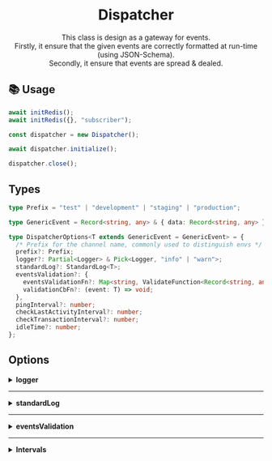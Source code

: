 <p align="center"><h1 align="center">
  Dispatcher
</h1></p>

<p align="center">
  This class is design as a gateway for events. <br/> 
  Firstly, it ensure that the given events are correctly formatted at run-time (using JSON-Schema). <br/>
  Secondly, it ensure that events are spread & dealed.
</p>

## 📚 Usage

```ts
await initRedis();
await initRedis({}, "subscriber");

const dispatcher = new Dispatcher();

await dispatcher.initialize();

dispatcher.close();
```

## Types

```ts
type Prefix = "test" | "development" | "staging" | "production";

type GenericEvent = Record<string, any> & { data: Record<string, any> };

type DispatcherOptions<T extends GenericEvent = GenericEvent> = {
  /* Prefix for the channel name, commonly used to distinguish envs */
  prefix?: Prefix;
  logger?: Partial<Logger> & Pick<Logger, "info" | "warn">;
  standardLog?: StandardLog<T>;
  eventsValidation?: {
    eventsValidationFn?: Map<string, ValidateFunction<Record<string, any>> | CustomEventsValidationFunctions>;
    validationCbFn?: (event: T) => void;
  },
  pingInterval?: number;
  checkLastActivityInterval?: number;
  checkTransactionInterval?: number;
  idleTime?: number;
};
```

## Options

<details> 
<summary><b>logger</b></summary>
<br/>

> Default logger is a pino logger. <br/>
> ⚠️ You can inject your own but you must ensure that the provided logger has those methods `info` | `error` | `warn`.

</details>

---

<details> 
<summary><b>standardLog</b></summary>
<br/>

> Callback function use to formate logs related to custom events casting.

```ts
function standardLog<T extends GenericEvent = EventOptions<keyof Events>>
(event: T & { redisMetadata: { transactionId: string } }) {
  const logs = `foo: ${event.foo}`;

  function log(message: string) {
    return `(${logs}) ${message}`;
  }

  return log;
}
```

</details>

---

<details> 
<summary><b>eventsValidation</b></summary>

### eventsValidationFn

> Map of Ajv validation functions related to events.

```ts
const eventsValidationFn: MappedEventsValidationFn = new Map<string, CustomEventsValidationFunctions>();

for (const [name, validationSchemas] of Object.entries(eventsValidationSchemas)) {
  const operationsValidationFunctions: Map<string, ValidateFunction<OperationFunctions>> = new Map();

  for (const [operation, validationSchema] of Object.entries(validationSchemas)) {
    operationsValidationFunctions.set(operation, ajv.compile(validationSchema));
  }

  eventsValidationFn.set(name, operationsValidationFunctions);
}
```

### validationCbFn

> Callback validation function used to validate events according to the given eventsValidationFn.

```ts
function validate<T extends keyof Events = keyof Events>(options: EventOptions<T>) {
  const { name, operation, data, scope, metadata } = options;

  if (!eventsValidationFn.has(name)) {
    throw new Error(`Unknown "event": ${name}`);
  }

  const event = eventsValidationFn.get(name);
  if (!event.has(operation.toLocaleLowerCase())) {
    throw new Error(`Unknown "operation": ${operation} for the "event": ${name}`);
  }

  const operationValidationFunction = event.get(operation.toLocaleLowerCase());
  if (!operationValidationFunction(data)) {
    throw new Error(`"event": ${name} | "operation": ${operation}: ${[...operationValidationFunction.errors]
      .map((error) => error.message)}`);
  }

  if (!metadataValidationFunction(metadata)) {
    throw new Error(`metadata: ${[...metadataValidationFunction.errors].map((error) => error.message)}`);
  }

  if (!scopeValidationFunction(scope)) {
    throw new Error(`scope: ${[...scopeValidationFunction.errors].map((error) => error.message)}`);
  }
}
```

</details>

---

<details> 
<summary><b>Intervals</b></summary>

### pingInterval

> The interval use to ping known instances of `incomer`. <br/>
> ⚠️ Must strictly be smaller than the idleTime options.

### checkLastActivityInterval

> The interval use to check on known instances of `incomer` state. <br/>
> If those have no recent lastActivity, they are evicted.

### checkTransactionInterval

> The interval use to check on `transactions` state. <br/>
> When a transaction related to an event is resolved, his state is update. According to this state, we can define if an event has been dealed through all related instances of `incomer`.

### idleTime

> The interval use to determine how many time an instance of an `incomer` can be inactive. <br/>
> ⚠️ Must strictly be greater than the pingInterval options.

</details>


